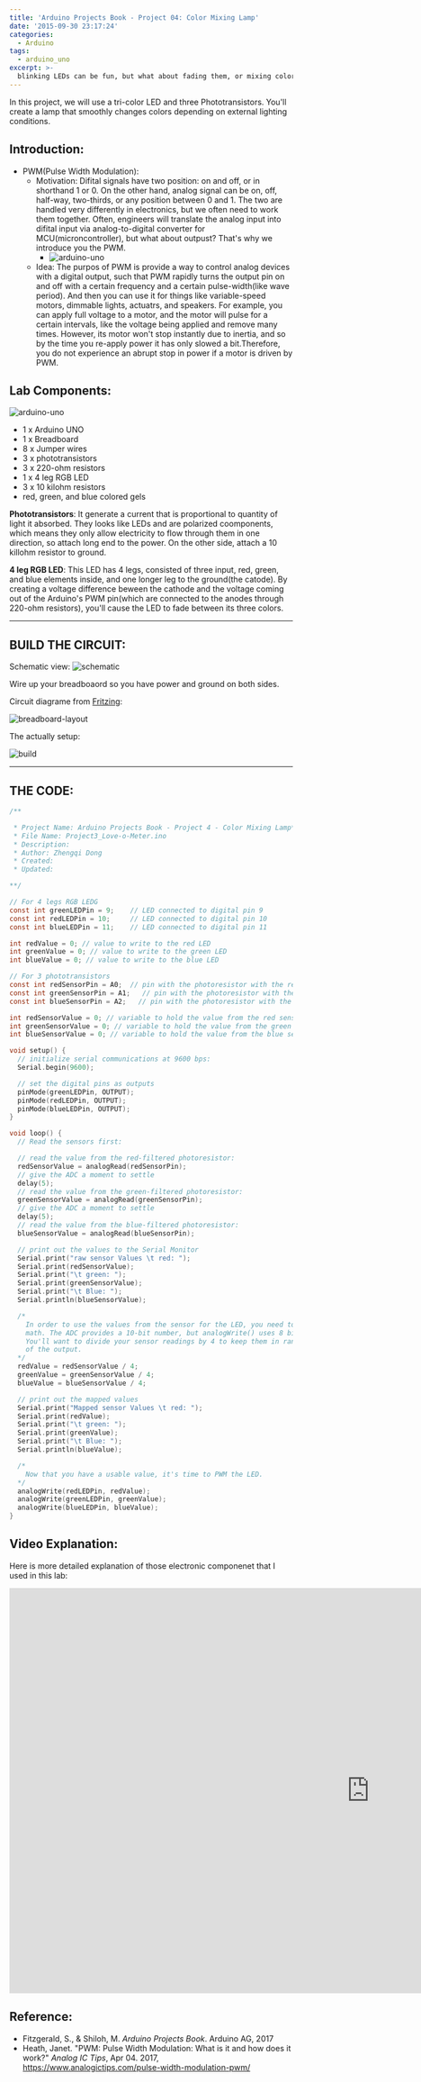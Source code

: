 ```yaml
---
title: 'Arduino Projects Book - Project 04: Color Mixing Lamp'
date: '2015-09-30 23:17:24'
categories:
  - Arduino
tags:
  - arduino_uno
excerpt: >-
  blinking LEDs can be fun, but what about fading them, or mixing colors? You might expect that it's just a matter of providing less voltage to an LED to get it to fade.
---
```


  In this project, we will use a tri-color LED and three Phototransistors. You'll create a lamp that smoothly changes colors depending on external lighting conditions.


## **Introduction:**
* PWM(Pulse Width Modulation): 
  * Motivation: Difital signals have two position: on and off, or in shorthand 1 or 0. On the other hand, analog signal can be on, off, half-way, two-thirds, or any position between 0 and 1. The two are handled very differently in electronics, but we often need to work them together. Often, engineers will translate the analog input into difital input via analog-to-digital converter for MCU(microncontroller), but what about outpust? That's why we introduce you the PWM.
    * ![arduino-uno](/images/arduino-projects-book-project-04/PWM_signal.gif)
  * Idea: The purpos of PWM is provide a way to control analog devices with a digital output, such that PWM rapidly turns the output pin on and off with a certain frequency and a certain pulse-width(like wave period). And then you can use it for things like variable-speed motors, dimmable lights, actuatrs, and speakers. For example, you can apply full voltage to a motor, and the motor will pulse for a certain intervals, like the voltage being applied and remove many times. However, its motor won't stop instantly due to inertia, and so by the time you re-apply power it has only slowed a bit.Therefore, you do not experience an abrupt stop in power if a motor is driven by PWM.



## **Lab Components:**

![arduino-uno](/images/arduino-projects-book-project-04/parts.jpg)

- 1 x Arduino UNO
- 1 x Breadboard
- 8 x Jumper wires
- 3 x phototransistors
- 3 x 220-ohm resistors
- 1 x 4 leg RGB LED
- 3 x 10 kilohm resistors
- red, green, and blue colored gels


**Phototransistors**: It generate a current that is proportional to quantity of light it absorbed. They looks like LEDs and are polarized coomponents, which means they only allow electricity to flow through them in one direction, so attach long end to the power. On the other side, attach a 10 killohm resistor to ground. 

**4 leg RGB LED**: This LED has 4 legs, consisted of three input, red, green, and blue elements inside, and one longer leg to the ground(the catode). By creating a voltage difference beween the cathode and the voltage coming out of the Arduino's PWM pin(which are connected to the anodes through 220-ohm resistors), you'll cause the LED to fade between its three colors. 

---
## **BUILD THE CIRCUIT:**

Schematic view:
![schematic](/images/arduino-projects-book-project-04/schematic.png)

Wire up your breadboaord so you have power and ground on both sides.

Circuit diagrame from [Fritzing](http://fritzing.org/home/):

![breadboard-layout](/images/arduino-projects-book-project-04/breadboard-layout.jpg)



The actually setup:

![build](/images/arduino-projects-book-project-04/build1.jpg)

---
## **THE CODE:**

```c
/**

 * Project Name: Arduino Projects Book - Project 4 - Color Mixing Lamp*
 * File Name: Project3_Love-o-Meter.ino
 * Description: 
 * Author: Zhengqi Dong
 * Created:
 * Updated:

**/

// For 4 legs RGB LEDG
const int greenLEDPin = 9;    // LED connected to digital pin 9
const int redLEDPin = 10;     // LED connected to digital pin 10
const int blueLEDPin = 11;    // LED connected to digital pin 11

int redValue = 0; // value to write to the red LED
int greenValue = 0; // value to write to the green LED
int blueValue = 0; // value to write to the blue LED

// For 3 phototransistors
const int redSensorPin = A0;  // pin with the photoresistor with the red gel
const int greenSensorPin = A1;   // pin with the photoresistor with the green gel
const int blueSensorPin = A2;   // pin with the photoresistor with the blue gel

int redSensorValue = 0; // variable to hold the value from the red sensor
int greenSensorValue = 0; // variable to hold the value from the green sensor
int blueSensorValue = 0; // variable to hold the value from the blue sensor

void setup() {
  // initialize serial communications at 9600 bps:
  Serial.begin(9600);

  // set the digital pins as outputs
  pinMode(greenLEDPin, OUTPUT);
  pinMode(redLEDPin, OUTPUT);
  pinMode(blueLEDPin, OUTPUT);
}

void loop() {
  // Read the sensors first:

  // read the value from the red-filtered photoresistor:
  redSensorValue = analogRead(redSensorPin);
  // give the ADC a moment to settle
  delay(5);
  // read the value from the green-filtered photoresistor:
  greenSensorValue = analogRead(greenSensorPin);
  // give the ADC a moment to settle
  delay(5);
  // read the value from the blue-filtered photoresistor:
  blueSensorValue = analogRead(blueSensorPin);

  // print out the values to the Serial Monitor
  Serial.print("raw sensor Values \t red: ");
  Serial.print(redSensorValue);
  Serial.print("\t green: ");
  Serial.print(greenSensorValue);
  Serial.print("\t Blue: ");
  Serial.println(blueSensorValue);

  /*
    In order to use the values from the sensor for the LED, you need to do some
    math. The ADC provides a 10-bit number, but analogWrite() uses 8 bits.
    You'll want to divide your sensor readings by 4 to keep them in range
    of the output.
  */
  redValue = redSensorValue / 4;
  greenValue = greenSensorValue / 4;
  blueValue = blueSensorValue / 4;

  // print out the mapped values
  Serial.print("Mapped sensor Values \t red: ");
  Serial.print(redValue);
  Serial.print("\t green: ");
  Serial.print(greenValue);
  Serial.print("\t Blue: ");
  Serial.println(blueValue);

  /*
    Now that you have a usable value, it's time to PWM the LED.
  */
  analogWrite(redLEDPin, redValue);
  analogWrite(greenLEDPin, greenValue);
  analogWrite(blueLEDPin, blueValue);
}
```

## **Video Explanation:**

Here is more detailed explanation of those electronic componenet that I used in this lab:

<iframe width="1280" height="720" src="https://www.youtube.com/embed/Xq8EYTnCiiY?start=44" title="YouTube video player" frameborder="0" allow="accelerometer; autoplay; clipboard-write; encrypted-media; gyroscope; picture-in-picture" allowfullscreen></iframe>

## **Reference:**
- Fitzgerald, S., & Shiloh, M. _Arduino Projects Book_. Arduino AG, 2017
- Heath, Janet. "PWM: Pulse Width Modulation: What is it and how does it work?" _Analog IC Tips_, Apr 04. 2017, <https://www.analogictips.com/pulse-width-modulation-pwm/>
